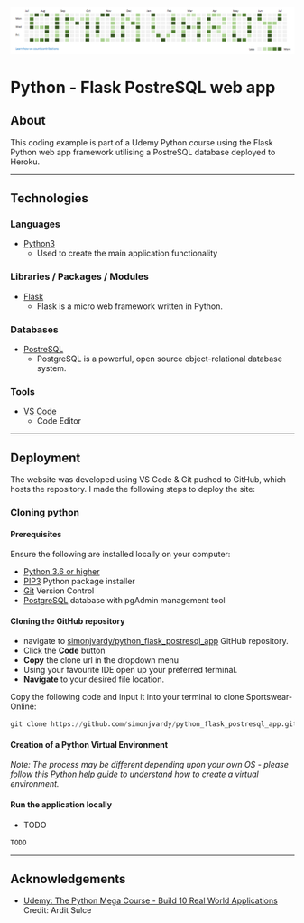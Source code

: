 ![My Logo](https://github.com/simonjvardy/simonjvardy/blob/main/assets/img/GitHub-name.png)

# Python - Flask PostreSQL web app

## About ##

This coding example is part of a Udemy Python course using the Flask Python web app framework utilising a PostreSQL database deployed to Heroku.

---

## Technologies ##

### **Languages** ###

- [Python3](https://www.python.org/)
  - Used to create the main application functionality

### **Libraries / Packages / Modules** ###

- [Flask](https://flask.palletsprojects.com/en/2.0.x/)
  - Flask is a micro web framework written in Python.


### **Databases** ###

- [PostreSQL](https://www.postgresql.org/)
  - PostgreSQL is a powerful, open source object-relational database system.


### **Tools** ###

- [VS Code](https://code.visualstudio.com/)
  - Code Editor

---

## Deployment ##

The website was developed using VS Code & Git pushed to GitHub, which hosts the repository. I made the following steps to deploy the site:

### **Cloning python** ###

#### **Prerequisites** ###

Ensure the following are installed locally on your computer:

- [Python 3.6 or higher](https://www.python.org/downloads/)
- [PIP3](https://pypi.org/project/pip/) Python package installer
- [Git](https://git-scm.com/) Version Control
- [PostgreSQL](https://www.postgresql.org/) database with pgAdmin management tool

#### **Cloning the GitHub repository** ####

- navigate to [simonjvardy/python_flask_postresql_app](https://github.com/simonjvardy/python_flask_postresql_app) GitHub repository.
- Click the **Code** button
- **Copy** the clone url in the dropdown menu
- Using your favourite IDE open up your preferred terminal.
- **Navigate** to your desired file location.

Copy the following code and input it into your terminal to clone Sportswear-Online:

```Python
git clone https://github.com/simonjvardy/python_flask_postresql_app.git
```

#### **Creation of a Python Virtual Environment** ####

*Note: The process may be different depending upon your own OS - please follow this [Python help guide](https://python.readthedocs.io/en/latest/library/venv.html) to understand how to create a virtual environment.*

#### **Run the application locally** ####

- TODO

```Python
TODO
```


---

## Acknowledgements ##

- [Udemy: The Python Mega Course - Build 10 Real World Applications](https://www.udemy.com/course/the-python-mega-course/) Credit: Ardit Sulce
